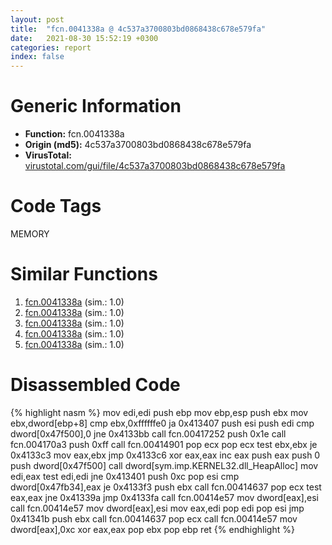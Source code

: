 ```yaml
---
layout: post
title:  "fcn.0041338a @ 4c537a3700803bd0868438c678e579fa"
date:   2021-08-30 15:52:19 +0300
categories: report
index: false
---
```


# Generic Information
- **Function:** fcn.0041338a
- **Origin (md5):** 4c537a3700803bd0868438c678e579fa
- **VirusTotal:** [virustotal.com/gui/file/4c537a3700803bd0868438c678e579fa][virustotal_ref]

# Code Tags
<span class="tag" id="MEMORY">MEMORY</span>


# Similar Functions

1. [fcn.0041338a][similar_1_ref] (sim.: 1.0)
2. [fcn.0041338a][similar_2_ref] (sim.: 1.0)
3. [fcn.0041338a][similar_3_ref] (sim.: 1.0)
4. [fcn.0041338a][similar_4_ref] (sim.: 1.0)
5. [fcn.0041338a][similar_5_ref] (sim.: 1.0)


# Disassembled Code

{% highlight nasm %}
mov edi,edi
push ebp
mov ebp,esp
push ebx
mov ebx,dword[ebp+8]
cmp ebx,0xffffffe0
ja 0x413407
push esi
push edi
cmp dword[0x47f500],0
jne 0x4133bb
call fcn.00417252
push 0x1e
call fcn.004170a3
push 0xff
call fcn.00414901
pop ecx
pop ecx
test ebx,ebx
je 0x4133c3
mov eax,ebx
jmp 0x4133c6
xor eax,eax
inc eax
push eax
push 0
push dword[0x47f500]
call dword[sym.imp.KERNEL32.dll_HeapAlloc]
mov edi,eax
test edi,edi
jne 0x413401
push 0xc
pop esi
cmp dword[0x47fb34],eax
je 0x4133f3
push ebx
call fcn.00414637
pop ecx
test eax,eax
jne 0x41339a
jmp 0x4133fa
call fcn.00414e57
mov dword[eax],esi
call fcn.00414e57
mov dword[eax],esi
mov eax,edi
pop edi
pop esi
jmp 0x41341b
push ebx
call fcn.00414637
pop ecx
call fcn.00414e57
mov dword[eax],0xc
xor eax,eax
pop ebx
pop ebp
ret 
{% endhighlight %}


[similar_1_ref]: /report/fcn.0041338a@bdd97566e720668726279189e068b6a8
[similar_2_ref]: /report/fcn.0041338a@505be53c36227b94e2fcc406f247f6e5
[similar_3_ref]: /report/fcn.0041338a@c077742bdc6d4f2c0ca7d0e2a6a94acf
[similar_4_ref]: /report/fcn.0041338a@19194271be14ff080bcaeeab4e376f0f
[similar_5_ref]: /report/fcn.0041338a@96a869ae624ddb4834a1d5a829f85469
[virustotal_ref]: https://www.virustotal.com/gui/file/4c537a3700803bd0868438c678e579fa